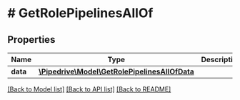 # # GetRolePipelinesAllOf

## Properties

Name | Type | Description | Notes
------------ | ------------- | ------------- | -------------
**data** | [**\Pipedrive\Model\GetRolePipelinesAllOfData**](GetRolePipelinesAllOfData.md) |  | [optional]

[[Back to Model list]](../../README.md#models) [[Back to API list]](../../README.md#endpoints) [[Back to README]](../../README.md)
